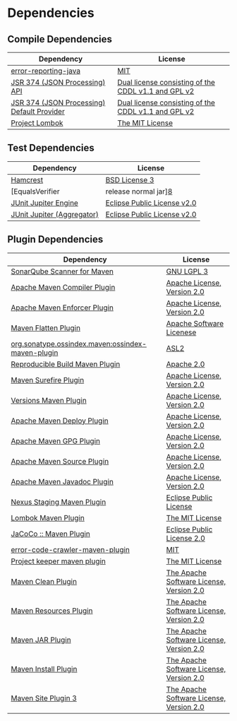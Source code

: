 <!-- @formatter:off -->
# Dependencies

## Compile Dependencies

| Dependency                                      | License                                                  |
| ----------------------------------------------- | -------------------------------------------------------- |
| [error-reporting-java][0]                       | [MIT][1]                                                 |
| [JSR 374 (JSON Processing) API][2]              | [Dual license consisting of the CDDL v1.1 and GPL v2][3] |
| [JSR 374 (JSON Processing) Default Provider][2] | [Dual license consisting of the CDDL v1.1 and GPL v2][3] |
| [Project Lombok][4]                             | [The MIT License][5]                                     |

## Test Dependencies

| Dependency                               | License                           |
| ---------------------------------------- | --------------------------------- |
| [Hamcrest][6]                            | [BSD License 3][7]                |
| [EqualsVerifier | release normal jar][8] | [Apache License, Version 2.0][9]  |
| [JUnit Jupiter Engine][10]               | [Eclipse Public License v2.0][11] |
| [JUnit Jupiter (Aggregator)][10]         | [Eclipse Public License v2.0][11] |

## Plugin Dependencies

| Dependency                                              | License                                        |
| ------------------------------------------------------- | ---------------------------------------------- |
| [SonarQube Scanner for Maven][12]                       | [GNU LGPL 3][13]                               |
| [Apache Maven Compiler Plugin][14]                      | [Apache License, Version 2.0][9]               |
| [Apache Maven Enforcer Plugin][15]                      | [Apache License, Version 2.0][9]               |
| [Maven Flatten Plugin][16]                              | [Apache Software Licenese][17]                 |
| [org.sonatype.ossindex.maven:ossindex-maven-plugin][18] | [ASL2][17]                                     |
| [Reproducible Build Maven Plugin][19]                   | [Apache 2.0][17]                               |
| [Maven Surefire Plugin][20]                             | [Apache License, Version 2.0][9]               |
| [Versions Maven Plugin][21]                             | [Apache License, Version 2.0][9]               |
| [Apache Maven Deploy Plugin][22]                        | [Apache License, Version 2.0][9]               |
| [Apache Maven GPG Plugin][23]                           | [Apache License, Version 2.0][9]               |
| [Apache Maven Source Plugin][24]                        | [Apache License, Version 2.0][9]               |
| [Apache Maven Javadoc Plugin][25]                       | [Apache License, Version 2.0][9]               |
| [Nexus Staging Maven Plugin][26]                        | [Eclipse Public License][27]                   |
| [Lombok Maven Plugin][28]                               | [The MIT License][1]                           |
| [JaCoCo :: Maven Plugin][29]                            | [Eclipse Public License 2.0][30]               |
| [error-code-crawler-maven-plugin][31]                   | [MIT][1]                                       |
| [Project keeper maven plugin][32]                       | [The MIT License][33]                          |
| [Maven Clean Plugin][34]                                | [The Apache Software License, Version 2.0][17] |
| [Maven Resources Plugin][35]                            | [The Apache Software License, Version 2.0][17] |
| [Maven JAR Plugin][36]                                  | [The Apache Software License, Version 2.0][17] |
| [Maven Install Plugin][37]                              | [The Apache Software License, Version 2.0][17] |
| [Maven Site Plugin 3][38]                               | [The Apache Software License, Version 2.0][17] |

[0]: https://github.com/exasol/error-reporting-java
[1]: https://opensource.org/licenses/MIT
[2]: https://javaee.github.io/jsonp
[3]: https://oss.oracle.com/licenses/CDDL+GPL-1.1
[4]: https://projectlombok.org
[5]: https://projectlombok.org/LICENSE
[6]: http://hamcrest.org/JavaHamcrest/
[7]: http://opensource.org/licenses/BSD-3-Clause
[8]: https://www.jqno.nl/equalsverifier
[9]: https://www.apache.org/licenses/LICENSE-2.0.txt
[10]: https://junit.org/junit5/
[11]: https://www.eclipse.org/legal/epl-v20.html
[12]: http://sonarsource.github.io/sonar-scanner-maven/
[13]: http://www.gnu.org/licenses/lgpl.txt
[14]: https://maven.apache.org/plugins/maven-compiler-plugin/
[15]: https://maven.apache.org/enforcer/maven-enforcer-plugin/
[16]: https://www.mojohaus.org/flatten-maven-plugin/
[17]: http://www.apache.org/licenses/LICENSE-2.0.txt
[18]: https://sonatype.github.io/ossindex-maven/maven-plugin/
[19]: http://zlika.github.io/reproducible-build-maven-plugin
[20]: https://maven.apache.org/surefire/maven-surefire-plugin/
[21]: http://www.mojohaus.org/versions-maven-plugin/
[22]: https://maven.apache.org/plugins/maven-deploy-plugin/
[23]: https://maven.apache.org/plugins/maven-gpg-plugin/
[24]: https://maven.apache.org/plugins/maven-source-plugin/
[25]: https://maven.apache.org/plugins/maven-javadoc-plugin/
[26]: http://www.sonatype.com/public-parent/nexus-maven-plugins/nexus-staging/nexus-staging-maven-plugin/
[27]: http://www.eclipse.org/legal/epl-v10.html
[28]: https://anthonywhitford.com/lombok.maven/lombok-maven-plugin/
[29]: https://www.jacoco.org/jacoco/trunk/doc/maven.html
[30]: https://www.eclipse.org/legal/epl-2.0/
[31]: https://github.com/exasol/error-code-crawler-maven-plugin
[32]: https://github.com/exasol/project-keeper/
[33]: https://github.com/exasol/project-keeper/blob/main/LICENSE
[34]: http://maven.apache.org/plugins/maven-clean-plugin/
[35]: http://maven.apache.org/plugins/maven-resources-plugin/
[36]: http://maven.apache.org/plugins/maven-jar-plugin/
[37]: http://maven.apache.org/plugins/maven-install-plugin/
[38]: http://maven.apache.org/plugins/maven-site-plugin/
